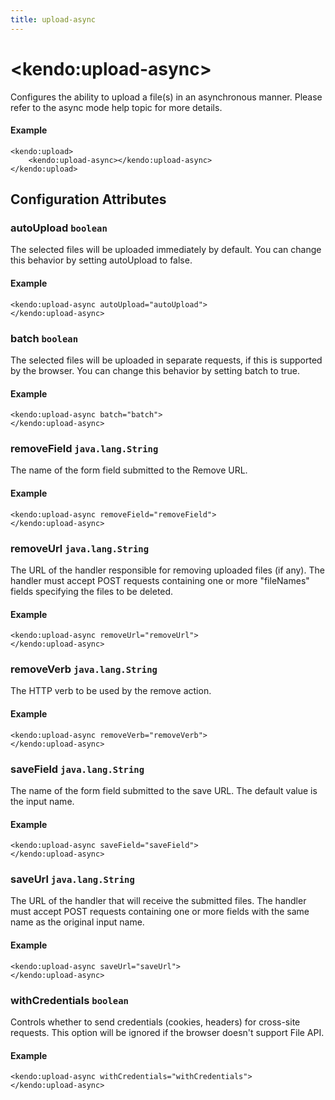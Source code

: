 ```yaml
---
title: upload-async
---
```


# \<kendo:upload-async\>

Configures the ability to upload a file(s) in an asynchronous manner. Please refer to the
async mode help topic
for more details.

#### Example
    <kendo:upload>
        <kendo:upload-async></kendo:upload-async>
    </kendo:upload>

## Configuration Attributes

### autoUpload `boolean`

The selected files will be uploaded immediately by default. You can change this behavior by setting
autoUpload to false.

#### Example
    <kendo:upload-async autoUpload="autoUpload">
    </kendo:upload-async>

### batch `boolean`

The selected files will be uploaded in separate requests, if this is supported by the browser.
You can change this behavior by setting batch to true.

#### Example
    <kendo:upload-async batch="batch">
    </kendo:upload-async>

### removeField `java.lang.String`

The name of the form field submitted to the Remove URL.

#### Example
    <kendo:upload-async removeField="removeField">
    </kendo:upload-async>

### removeUrl `java.lang.String`

The URL of the handler responsible for removing uploaded files (if any). The handler must accept POST
requests containing one or more "fileNames" fields specifying the files to be deleted.

#### Example
    <kendo:upload-async removeUrl="removeUrl">
    </kendo:upload-async>

### removeVerb `java.lang.String`

The HTTP verb to be used by the remove action.

#### Example
    <kendo:upload-async removeVerb="removeVerb">
    </kendo:upload-async>

### saveField `java.lang.String`

The name of the form field submitted to the save URL. The default value is the input name.

#### Example
    <kendo:upload-async saveField="saveField">
    </kendo:upload-async>

### saveUrl `java.lang.String`

The URL of the handler that will receive the submitted files. The handler must accept POST requests
containing one or more fields with the same name as the original input name.

#### Example
    <kendo:upload-async saveUrl="saveUrl">
    </kendo:upload-async>

### withCredentials `boolean`

Controls whether to send credentials (cookies, headers) for cross-site requests.
This option will be ignored if the browser doesn't support File API.

#### Example
    <kendo:upload-async withCredentials="withCredentials">
    </kendo:upload-async>

